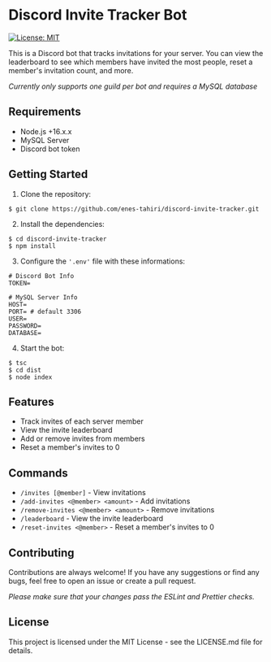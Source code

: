 # Discord Invite Tracker Bot
[![License: MIT](https://img.shields.io/badge/License-MIT-green.svg)](https://opensource.org/licenses/MIT)

This is a Discord bot that tracks invitations for your server. You can view the leaderboard to see which members have invited the most people, reset a member's invitation count, and more. 

*Currently only supports one guild per bot and requires a MySQL database*
## Requirements
* Node.js +16.x.x
* MySQL Server
* Discord bot token


## Getting Started

 1. Clone the repository:

```
$ git clone https://github.com/enes-tahiri/discord-invite-tracker.git
```
 2. Install the dependencies: 
```
$ cd discord-invite-tracker
$ npm install
```
 3. Configure the `'.env'` file with these informations:
```
# Discord Bot Info
TOKEN=

# MySQL Server Info
HOST=
PORT= # default 3306
USER=
PASSWORD=
DATABASE=
```
 4. Start the bot:
```
$ tsc
$ cd dist
$ node index
```
## Features
* Track invites of each server member
* View the invite leaderboard
* Add or remove invites from members
* Reset a member's invites to 0

## Commands
* `/invites [@member]` - View invitations
* `/add-invites <@member> <amount>` - Add invitations
* `/remove-invites <@member> <amount>` - Remove invitations
* `/leaderboard` - View the invite leaderboard
* `/reset-invites <@member>` - Reset a member's invites to 0

## Contributing
Contributions are always welcome! If you have any suggestions or find any bugs, feel free to open an issue or create a pull request.

_Please make sure that your changes pass the ESLint and Prettier checks._

## License
This project is licensed under the MIT License - see the LICENSE.md file for details.
